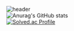 ![header](https://capsule-render.vercel.app/api?type=waving&color=auto&height=250&section=header&text=Hello&fontSize=60&fontAlign=80)<br>
![Anurag's GitHub stats](https://github-readme-stats.vercel.app/api?username=csj1430&show_icons=true&theme=dracula)<br>
[![Solved.ac Profile](http://mazassumnida.wtf/api/generate_badge?boj=csj1430)](https://solved.ac/csj1430)
